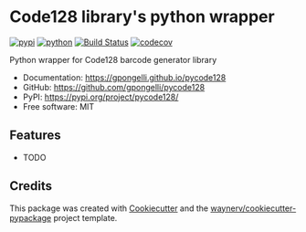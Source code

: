 # Code128 library's python wrapper


[![pypi](https://img.shields.io/pypi/v/pycode128.svg)](https://pypi.org/project/pycode128/)
[![python](https://img.shields.io/pypi/pyversions/pycode128.svg)](https://pypi.org/project/pycode128/)
[![Build Status](https://github.com/gpongelli/pycode128/actions/workflows/dev.yml/badge.svg)](https://github.com/gpongelli/pycode128/actions/workflows/dev.yml)
[![codecov](https://codecov.io/gh/gpongelli/pycode128/branch/main/graphs/badge.svg)](https://codecov.io/github/gpongelli/pycode128)



Python wrapper for Code128 barcode generator library


* Documentation: <https://gpongelli.github.io/pycode128>
* GitHub: <https://github.com/gpongelli/pycode128>
* PyPI: <https://pypi.org/project/pycode128/>
* Free software: MIT


## Features

* TODO

## Credits

This package was created with [Cookiecutter](https://github.com/audreyr/cookiecutter) and the [waynerv/cookiecutter-pypackage](https://github.com/waynerv/cookiecutter-pypackage) project template.
